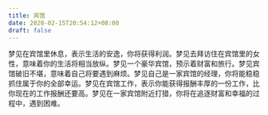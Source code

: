 ```yaml
---
title: 宾馆
date: 2020-02-15T20:54:12+08:00
draft: false
---
```


梦见在宾馆里休息，表示生活的安逸，你将获得利润。梦见去拜访住在宾馆里的女性，意味着你的生活将相当放纵。梦见一个豪华宾馆，预示着财富和旅行。梦见宾馆破旧不堪，意味着自己将要遇到麻烦。梦见自己是一家宾馆的经理，你将能稳稳抓住属于你的全部幸运。梦见在宾馆工作，表示你能获得报酬丰厚的一份工作，比你现在的工作报酬还要高。梦见在一家宾馆附近打猎，你将在追逐财富和幸福的过程中，遇到困难。